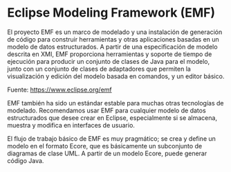 # Eclipse Modeling Framework (EMF)
<p> El proyecto EMF es un marco de modelado y una instalación de generación de código para construir herramientas y otras aplicaciones basadas en un modelo de datos estructurados. A partir de una especificación de modelo descrita en XMI, EMF proporciona herramientas y soporte de tiempo de ejecución para producir un conjunto de clases de Java para el modelo, junto con un conjunto de clases de adaptadores que permiten la visualización y edición del modelo basada en comandos, y un editor básico. </p>

Fuente: https://www.eclipse.org/emf


EMF también ha sido un estándar estable para muchas otras tecnologías de modelado. Recomendamos usar EMF para cualquier modelo de datos estructurados que desee crear en Eclipse, especialmente si se almacena, muestra y modifica en interfaces de usuario.

El flujo de trabajo básico de EMF es muy pragmático; se crea y define un modelo en el formato Ecore, que es básicamente un subconjunto de diagramas de clase UML. A partir de un modelo Ecore, puede generar código Java.